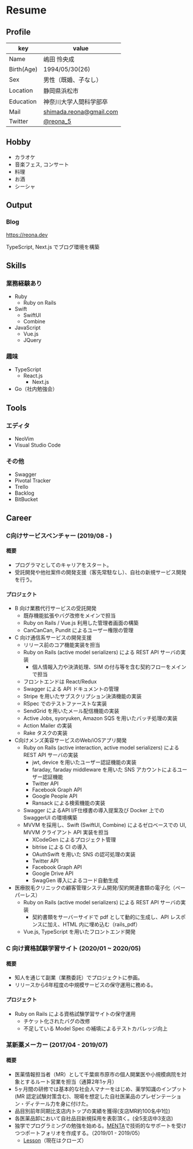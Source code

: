 <!-- (generate pdf file) $ md2pdf README.md -->
# Resume

## Profile

|key|value|
|----|----|
|Name|嶋田 怜央成|
|Birth(Age)|1994/05/30(26)|
|Sex|男性（既婚、子なし）|
|Location|静岡県浜松市|
|Education|神奈川大学人間科学部卒|
|Mail|shimada.reona@gmail.com|
|Twitter|[@reona_5](https://twitter.com/reona_5)|

## Hobby

- カラオケ
- 音楽フェス, コンサート
- 料理
- お酒
- シーシャ

## Output

### Blog

https://reona.dev

TypeScript, Next.js でブログ環境を構築

## Skills

### 業務経験あり

- Ruby
  - Ruby on Rails
- Swift
  - SwiftUI
  - Combine
- JavaScript
  - Vue.js
  - JQuery

### 趣味

- TypeScript
  - React.js
    - Next.js
- Go（社内勉強会）

## Tools

### エディタ

- NeoVim
- Visual Studio Code

### その他

- Swagger
- Pivotal Tracker
- Trello
- Backlog
- BitBucket

## Career

### C向けサービスベンチャー (2019/08 - )

#### 概要

- プログラマとしてのキャリアをスタート。
- 受託開発や他社案件の開発支援（客先常駐なし）、自社の新規サービス開発を行う。

#### プロジェクト

- B 向け業務代行サービスの受託開発
  - 既存機能拡張やバグ改修をメインで担当
  - Ruby on Rails / Vue.js 利用した管理者画面の構築
  - CanCanCan, Pundit によるユーザー権限の管理
- C 向け通信系サービスの開発支援
  - リリース前のコア機能実装を担当
  - Ruby on Rails (active model serializers) による REST API サーバの実装
    - 個人情報入力や決済処理、SIM の付与等を含む契約フローをメインで担当
  - フロントエンドは React/Redux
  - Swagger による API ドキュメントの管理
  - Stripe を用いたサブスクリプション決済機能の実装
  - RSpec でのテストファーストな実装
  - SendGrid を用いたメール配信機能の実装
  - Active Jobs, syoryuken, Amazon SQS を用いたバッチ処理の実装
  - Action Mailer の実装
  - Rake タスクの実装
- C向けメンズ美容サービスのWeb/iOSアプリ開発
  - Ruby on Rails (active interaction, active model serializers) による REST API サーバの実装
    - jwt, device を用いたユーザー認証機能の実装
    - faraday, faraday middleware を用いた SNS アカウントによるユーザー認証機能
    - Twitter API
    - Facebook Graph API
    - Google People API
    - Ransack による検索機能の実装
  - Swagger によるAPI I/F仕様書の導入提案及び Docker 上での SwaggerUI の環境構築
  - MVVM を採用し、Swift (SwiftUI, Combine) によるゼロベースでの UI, MVVM クライアント API 実装を担当
    - XCodeGen によるプロジェクト管理
    - bitrise による CI の導入
    - OAuthSwift を用いた SNS の認可処理の実装
    - Twitter API
    - Facebook Graph API
    - Google Drive API
    - SwagGen 導入によるコード自動生成
- 医療脱毛クリニックの顧客管理システム開発/契約関連書類の電子化（ペーパーレス）
  - Ruby on Rails (active model serializers) による REST API サーバの実装
    - 契約書類をサーバーサイドで pdf として動的に生成し、API レスポンスに加え、HTML 内に埋め込む（rails_pdf）
  - Vue.js, TypeScript を用いたフロントエンド開発

### C 向け資格試験学習サイト (2020/01 ~ 2020/05)

#### 概要

- 知人を通じて副業（業務委託）でプロジェクトに参画。
- リリースから6年程度の中規模サービスの保守運用に務める。

#### プロジェクト

- Ruby on Rails による資格試験学習サイトの保守運用
  - チケット化されたバグの改修
  - 不足している Model Spec の補填によるテストカバレッジ向上

###  某新薬メーカー (2017/04 - 2019/07)

#### 概要

- 医薬情報担当者（MR）として千葉県市原市の個人開業医や小規模病院を対象とするルート営業を担当（通算2年1ヶ月）
- 5ヶ月間の研修では基本的な社会人マナーをはじめ、薬学知識のインプット(MR 認定試験対策含む)、現場を想定した自社医薬品のプレゼンテーション・ディテール力を身に付けた。
- 品目別前年同期比支店内トップの実績を獲得(支店MR約100名中1位)
- 各医薬品卸において自社品目新規採用を表彰頂く。(全5支店中3支店)
- 独学でプログラミングの勉強を始める。[MENTA](https://menta.work/)で技術的なサポートを受けつつポートフォリオを作成する。（2019/01 - 2019/05）
  - [Lesson](https://github.com/reona5/Lesson)（現在はクローズ）
